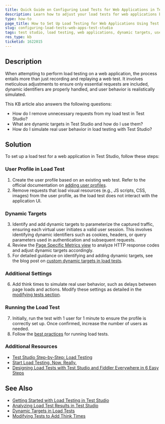 ```yaml
---
title: Quick Guide on Configuring Load Tests for Web Applications in Test Studio
description: Learn how to adjust your load tests for web applications by removing unnecessary requests, adding dynamic targets, and configuring think times in Test Studio.
type: how-to
page_title: How to Set Up Load Testing for Web Applications Using Test Studio
slug: configuring-load-tests-web-apps-test-studio
tags: test studio, load testing, web applications, dynamic targets, user profile
res_type: kb
ticketid: 1622015
---
```


## Description
When attempting to perform load testing on a web application, the process entails more than just recording and replaying a web test. It involves meticulous adjustments to ensure only essential requests are included, dynamic identifiers are properly handled, and user behavior is realistically simulated. 

This KB article also answers the following questions:
- How do I remove unnecessary requests from my load test in Test Studio?
- What are dynamic targets in Test Studio and how do I use them?
- How do I simulate real user behavior in load testing with Test Studio?

## Solution
To set up a load test for a web application in Test Studio, follow these steps:

### User Profile in Load Test
1. Create the user profile based on an existing web test. Refer to the official documentation on [adding user profiles](https://docs.telerik.com/teststudio/automated-tests/load/designing-load-tests/adding-user-profiles#capturing-traffic).
2. Remove requests that load visual resources (e.g., JS scripts, CSS, images) from the user profile, as the load test does not interact with the application UI.

### Dynamic Targets
3. Identify and add dynamic targets to parameterize the captured traffic, ensuring each virtual user initiates a valid user session. This involves identifying dynamic identifiers such as cookies, headers, or query parameters used in authentication and subsequent requests.
4. Review the [Page Specific Metrics view](https://docs.telerik.com/teststudio/automated-tests/load/load-testing-results/analyzing-results#page-specific-metrics-results) to analyze HTTP response codes and adjust dynamic targets accordingly.
5. For detailed guidance on identifying and adding dynamic targets, see the blog post on [custom dynamic targets in load tests](https://www.telerik.com/blogs/custom-dynamic-targets-in-load-tests).

### Additional Settings
6. Add think times to simulate real user behavior, such as delays between page loads and actions. Modify these settings as detailed in the [modifying tests section](https://docs.telerik.com/teststudio/automated-tests/load/designing-load-tests/modifying-tests#addremovechange-the-think-times).

### Running the Load Test
7. Initially, run the test with 1 user for 1 minute to ensure the profile is correctly set up. Once confirmed, increase the number of users as needed.
8. Follow the [best practices](https://docs.telerik.com/teststudio/automated-tests/load/running-load-test/best-practices) for running load tests.

### Additional Resources
- [Test Studio Step-by-Step: Load Testing](https://www.telerik.com/blogs/test-studio-step-by-step-load-testing)
- [Start Load Testing. Now. Really.](https://www.telerik.com/blogs/start-load-testing-now-really)
- [Designing Load Tests with Test Studio and Fiddler Everywhere in 6 Easy Steps](https://www.telerik.com/blogs/designing-load-tests-test-studio-fiddler-6-easy-steps)

## See Also
- [Getting Started with Load Testing in Test Studio](https://docs.telerik.com/teststudio/automated-tests/load/designing-load-tests/getting-started)
- [Analyzing Load Test Results in Test Studio](https://docs.telerik.com/teststudio/automated-tests/load/load-testing-results/analyzing-results)
- [Dynamic Targets in Load Tests](https://docs.telerik.com/teststudio/automated-tests/load/designing-load-tests/dynamic-targets)
- [Modifying Tests to Add Think Times](https://docs.telerik.com/teststudio/automated-tests/load/designing-load-tests/modifying-tests)
